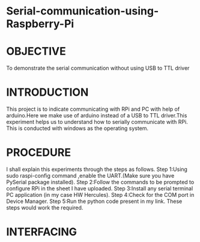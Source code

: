 # Serial-communication-using-Raspberry-Pi

# OBJECTIVE

To demonstrate the serial communication without using USB to TTL driver

# INTRODUCTION

This project is to indicate communicating with RPi and PC with help of arduino.Here we make use of arduino
instead of a USB to TTL driver.This experiment helps us to understand how to serially communicate with RPi.
This is conducted with windows as the operating system.

# PROCEDURE
I shall explain this experiments through the steps as follows.
Step 1:Using sudo raspi-config command ,enable the UART.(Make sure you have PySerial package installed).
Step 2:Follow the commands to be prompted to configure RPi in the sheet I have uploaded.
Step 3:Install any serial terminal PC application (in my case HW Hercules).
Step 4:Check for the COM port in Device Manager.
Step 5:Run the python code present in my link.
These steps would work the required.

# INTERFACING



